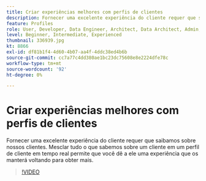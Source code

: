 ```yaml
---
title: Criar experiências melhores com perfis de clientes
description: Fornecer uma excelente experiência do cliente requer que saibamos sobre nossos clientes. Mesclar tudo o que sabemos sobre um cliente em um perfil de cliente em tempo real permite que você dê a ele uma experiência que os manterá voltando para obter mais.
feature: Profiles
role: User, Developer, Data Engineer, Architect, Data Architect, Admin, Leader
level: Beginner, Intermediate, Experienced
thumbnail: 336939.jpg
kt: 8866
exl-id: df81b1f4-4d60-4b07-aa4f-4ddc38ed4b6b
source-git-commit: cc7a77c4dd380ae1bc23dc75608e8e2224dfe78c
workflow-type: tm+mt
source-wordcount: '92'
ht-degree: 0%

---
```


# Criar experiências melhores com perfis de clientes

Fornecer uma excelente experiência do cliente requer que saibamos sobre nossos clientes. Mesclar tudo o que sabemos sobre um cliente em um perfil de cliente em tempo real permite que você dê a ele uma experiência que os manterá voltando para obter mais.

>[!VIDEO](https://video.tv.adobe.com/v/336939/?quality=12&learn=on)
